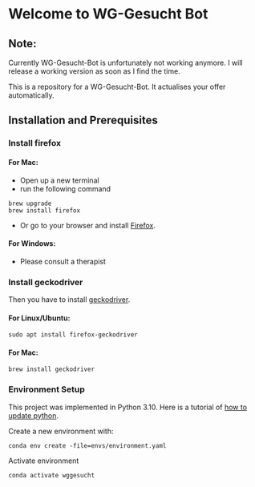 # Welcome to WG-Gesucht Bot

## Note: 
Currently WG-Gesucht-Bot is unfortunately not working anymore. I will release a working version as soon as I find the time.

This is a repository for a WG-Gesucht-Bot. It actualises your offer automatically.

## Installation and Prerequisites

### Install firefox
#### For Mac:
* Open up a new terminal
* run the following command
```sybase
brew upgrade
brew install firefox
```
* Or go to your browser and install [Firefox](https://www.mozilla.org/de/firefox/download/thanks/).

#### For Windows:
* Please consult a therapist

### Install geckodriver
Then you have to install [geckodriver](https://github.com/mozilla/geckodriver/releases).
#### For Linux/Ubuntu:
```sybase
sudo apt install firefox-geckodriver
```

#### For Mac:
```sybase
brew install geckodriver
```

### Environment Setup
This project was implemented in Python 3.10. Here is a tutorial of [how to update python](https://ioflood.com/blog/update-python-step-by-step-guide/).

Create a new environment with:
```sybase
conda env create -file=envs/environment.yaml
```

Activate environment

```sybase
conda activate wggesucht
```

## 


